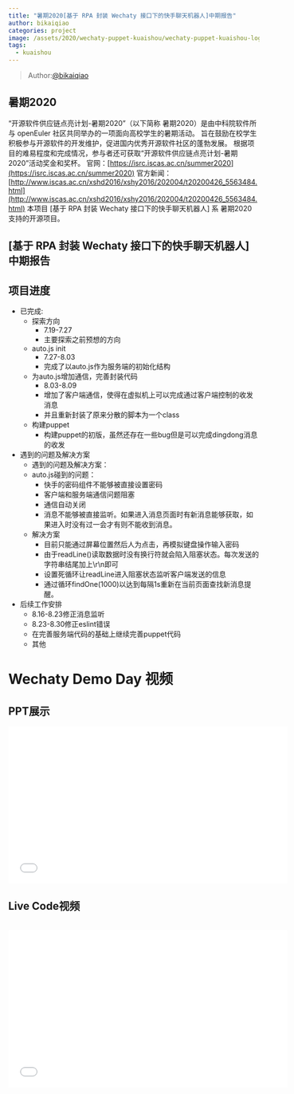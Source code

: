 ```yaml
---
title: "暑期2020[基于 RPA 封装 Wechaty 接口下的快手聊天机器人]中期报告"
author: bikaiqiao
categories: project
image: /assets/2020/wechaty-puppet-kuaishou/wechaty-puppet-kuaishou-logo.jpeg
tags:
  - kuaishou
---
```


> Author:[@bikaiqiao](https://github.com/bikaiqiao)

## 暑期2020

“开源软件供应链点亮计划-暑期2020”（以下简称 暑期2020）是由中科院软件所与 openEuler 社区共同举办的一项面向高校学生的暑期活动。
旨在鼓励在校学生积极参与开源软件的开发维护，促进国内优秀开源软件社区的蓬勃发展。
根据项目的难易程度和完成情况，参与者还可获取“开源软件供应链点亮计划-暑期2020”活动奖金和奖杯。
官网：[https://isrc.iscas.ac.cn/summer2020](https://isrc.iscas.ac.cn/summer2020) 官方新闻：[http://www.iscas.ac.cn/xshd2016/xshy2016/202004/t20200426_5563484.html](http://www.iscas.ac.cn/xshd2016/xshy2016/202004/t20200426_5563484.html)
本项目 [基于 RPA 封装 Wechaty 接口下的快手聊天机器人] 系 暑期2020 支持的开源项目。

## [基于 RPA 封装 Wechaty 接口下的快手聊天机器人]中期报告

## 项目进度

- 已完成:
  - 探索方向
    - 7.19-7.27
    - 主要探索之前预想的方向
  - auto.js init
    - 7.27-8.03
    - 完成了以auto.js作为服务端的初始化结构
  - 为auto.js增加通信，完善封装代码
    - 8.03-8.09
    - 增加了客户端通信，使得在虚拟机上可以完成通过客户端控制的收发消息
    - 并且重新封装了原来分散的脚本为一个class
  - 构建puppet
    - 构建puppet的初版，虽然还存在一些bug但是可以完成dingdong消息的收发
- 遇到的问题及解决方案
  - 遇到的问题及解决方案：
  - auto.js碰到的问题：
    - 快手的密码组件不能够被直接设置密码
    - 客户端和服务端通信问题阻塞
    - 通信自动关闭
    - 消息不能够被直接监听。如果进入消息页面时有新消息能够获取，如果进入时没有过一会才有则不能收到消息。
  - 解决方案
    - 目前只能通过屏幕位置然后人为点击，再模拟键盘操作输入密码
    - 由于readLine()读取数据时没有换行符就会陷入阻塞状态。每次发送的字符串结尾加上\r\n即可
    - 设置死循环让readLine进入阻塞状态监听客户端发送的信息
    - 通过循环findOne(1000)以达到每隔1s重新在当前页面查找新消息提醒。
- 后续工作安排
  - 8.16-8.23修正消息监听
  - 8.23-8.30修正eslint错误
  - 在完善服务端代码的基础上继续完善puppet代码
  - 其他

# Wechaty Demo Day 视频

## PPT展示

<iframe src="//player.bilibili.com/player.html?aid=541808800&bvid=BV1vi4y1g7L2&cid=226344300&page=1"  width="560" height="315" scrolling="no" border="0" frameborder="no" framespacing="0" allowfullscreen="true"> </iframe>

<br>

## Live Code视频

<br>

<iframe src="//player.bilibili.com/player.html?aid=541809823&bvid=BV1ei4y1g7og&cid=226344965&page=1" width="560" height="315" scrolling="no" border="0" frameborder="no" framespacing="0" allowfullscreen="true"> </iframe>
